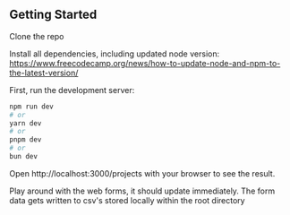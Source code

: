## Getting Started

Clone the repo

Install all dependencies, including updated node version: https://www.freecodecamp.org/news/how-to-update-node-and-npm-to-the-latest-version/

First, run the development server:

```bash
npm run dev
# or
yarn dev
# or
pnpm dev
# or
bun dev
```

Open http://localhost:3000/projects with your browser to see the result.

Play around with the web forms, it should update immediately. The form data gets written to csv's stored locally within the root directory
